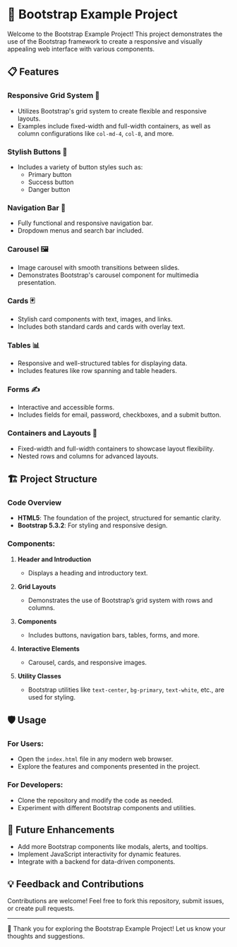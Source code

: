 # 🌟 Bootstrap Example Project

Welcome to the Bootstrap Example Project! This project demonstrates the use of the Bootstrap framework to create a responsive and visually appealing web interface with various components.

## 📋 Features

### Responsive Grid System 🧩
- Utilizes Bootstrap's grid system to create flexible and responsive layouts.
- Examples include fixed-width and full-width containers, as well as column configurations like `col-md-4`, `col-8`, and more.

### Stylish Buttons 🎨
- Includes a variety of button styles such as:
  - Primary button
  - Success button
  - Danger button

### Navigation Bar 🧭
- Fully functional and responsive navigation bar.
- Dropdown menus and search bar included.

### Carousel 🖼
- Image carousel with smooth transitions between slides.
- Demonstrates Bootstrap's carousel component for multimedia presentation.

### Cards 🃏
- Stylish card components with text, images, and links.
- Includes both standard cards and cards with overlay text.

### Tables 📊
- Responsive and well-structured tables for displaying data.
- Includes features like row spanning and table headers.

### Forms ✍️
- Interactive and accessible forms.
- Includes fields for email, password, checkboxes, and a submit button.

### Containers and Layouts 📂
- Fixed-width and full-width containers to showcase layout flexibility.
- Nested rows and columns for advanced layouts.

## 🏗 Project Structure

### Code Overview
- **HTML5**: The foundation of the project, structured for semantic clarity.
- **Bootstrap 5.3.2**: For styling and responsive design.

### Components:
1. **Header and Introduction**
   - Displays a heading and introductory text.

2. **Grid Layouts**
   - Demonstrates the use of Bootstrap’s grid system with rows and columns.

3. **Components**
   - Includes buttons, navigation bars, tables, forms, and more.

4. **Interactive Elements**
   - Carousel, cards, and responsive images.

5. **Utility Classes**
   - Bootstrap utilities like `text-center`, `bg-primary`, `text-white`, etc., are used for styling.

## 🛡 Usage

### For Users:
- Open the `index.html` file in any modern web browser.
- Explore the features and components presented in the project.

### For Developers:
- Clone the repository and modify the code as needed.
- Experiment with different Bootstrap components and utilities.

## 📌 Future Enhancements
- Add more Bootstrap components like modals, alerts, and tooltips.
- Implement JavaScript interactivity for dynamic features.
- Integrate with a backend for data-driven components.

## 💡 Feedback and Contributions
Contributions are welcome! Feel free to fork this repository, submit issues, or create pull requests.

---

🎉 Thank you for exploring the Bootstrap Example Project! Let us know your thoughts and suggestions.
